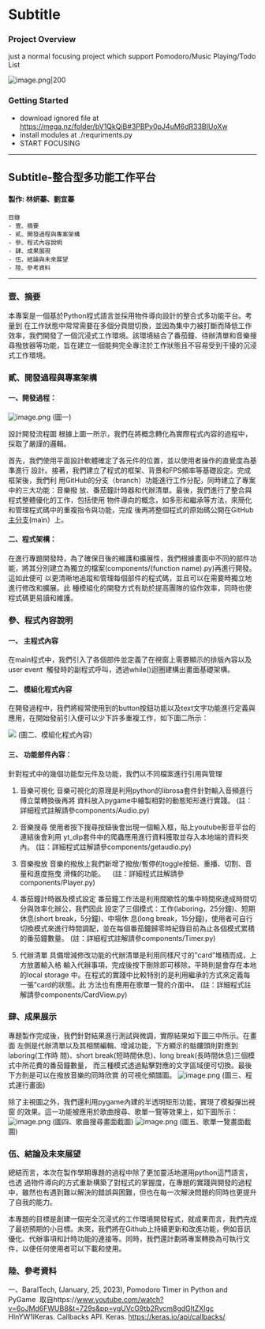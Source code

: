 # Subtitle

### Project Overview
just a normal focusing project which support Pomodoro/Music Playing/Todo List

![image.png|200](https://raw.githubusercontent.com/Ash0645/image_remote/main/202306212151683.png)

### Getting Started
- download ignored file at https://mega.nz/folder/bV1QkQjB#3PBPy0pJ4uM6dR33BIUoXw
- install modules at ./requriments.py
- START FOCUSING

---
## Subtitle-整合型多功能工作平台

#### 製作: 林妍蓁、劉宜蓁

```
目錄
- 壹、摘要  
- 貳、開發過程與專案架構
- 參、程式內容說明
- 肆、成果展現
- 伍、結論與未來展望
- 陸、參考資料
```
---

### 壹、摘要

本專案是一個基於Python程式語言並採用物件導向設計的整合式多功能平台。考量到 在工作狀態中常常需要在多個分頁間切換，並因為集中力被打斷而降低工作效率，我們開發了一個沉浸式工作環境。該環境結合了番茄鐘、待辦清單和音樂搜尋撥放器等功能，旨在建立一個能夠完全專注於工作狀態且不容易受到干擾的沉浸式工作環境。

### 貳、開發過程與專案架構

#### 一、開發過程：

![image.png](https://raw.githubusercontent.com/Ash0645/image_remote/main/202403032303251.png)
(圖一)

設計開發流程圖 根據上圖一所示，我們在將概念轉化為實際程式內容的過程中，採取了嚴謹的邏輯。

首先，我們使用平面設計軟體確定了各元件的位置，並以使用者操作的直覺度為基準進行 設計。接著，我們建立了程式的框架、背景和FPS頻率等基礎設定。完成框架後，我們利 用GitHub的分支（branch）功能進行工作分配，同時建立了專案中的三大功能：音樂撥 放、番茄鐘計時器和代辦清單。最後，我們進行了整合與程式整體優化的工作，包括使用 物件導向的概念，如多形和繼承等方法，來簡化和管理程式碼中的重複指令與功能，完成 後再將整個程式的原始碼公開在GitHub[主分支](https://github.com/Lyz-0723/Subtitle)(main）上。

#### 二、程式架構：

在進行專題開發時，為了確保日後的維護和擴展性，我們根據畫面中不同的部件功 能，將其分別建立為獨立的檔案(components/(function name).py)再進行開發。這如此便可 以更清晰地追蹤和管理每個部件的程式碼，並且可以在需要時獨立地進行修改和擴展。此 種模組化的開發方式有助於提高團隊的協作效率，同時也使程式碼更易讀和維護。


### 參、程式內容說明

#### 一、 主程式內容

在main程式中，我們引入了各個部件並定義了在視窗上需要顯示的排版內容以及
user event  觸發時的副程式呼叫，透過while()迴圈建構出畫面基礎架構。

#### 二、 模組化程式內容

在開發過程中，我們將經常使用到的button按鈕功能以及text文字功能進行定義與應用，在開始發前引入便可以少下許多重複工作，如下圖二所示：

![](https://raw.githubusercontent.com/Ash0645/image_remote/main/202403032306099.png)
(圖二、模組化程式內容)

#### 三、 功能部件內容：

針對程式中的幾個功能型元件及功能，我們以不同檔案進行引用與管理

1. 音樂可視化 音樂可視化的原理是利用python的librosa套件針對輸入音頻進行傅立葉轉換後再將 資料放入pygame中繪製相對的動態矩形進行實踐。 (註：詳細程式註解請參components/Audio.py)

1. 音樂搜尋 使用者按下搜尋按鈕後會出現一個輸入框，貼上youtube影音平台的連結後會利用 yt\_dlp套件中的爬蟲應用進行資料獲取並存入本地端的資料夾內。 (註：詳細程式註解請參components/getaudio.py)

1. 音樂撥放 音樂的撥放上我們新增了撥放/暫停的toggle按鈕、重播、切割、音量和進度拖曳 滑條的功能。
   (註：詳細程式註解請參components/Player.py)
   
1. 番茄鐘計時器及模式設定 番茄鐘工作法是利用間歇性的集中時間來達成時間切分與效率化辦公，我們因此 設定了三個模式：工作(laboring，25分鐘)、短期休息(short break，5分鐘)、中場休 息(long break，15分鐘)，使用者可自行切換模式來進行時間調配，並在每個番茄鐘歸零時紀錄目前為止各個模式累積的番茄鐘數量。 (註：詳細程式註解請參components/Timer.py)

3. 代辦清單 具備增減修改功能的代辦清單是利用同樣尺寸的”card”堆積而成，上方放置輸入格 輸入代辦事項，完成後按下刪除即可移除，平時則是會存在本地的local storage 中。在程式的實踐中比較特別的是利用繼承的方式來定義每一張”card的狀態。此 方法也有應用在歌單一覽的介面中。 (註：詳細程式註解請參components/CardView.py)

  

### 肆、成果展示

專題製作完成後，我們針對結果進行測試與微調，實際結果如下圖三中所示。在畫面 左側是代辦清單以及其相關編輯、增減功能，下方顯示的骷髏頭則對應到laboring(工作時 間)、short break(短時間休息)、long break(長時間休息)三個模式中所花費的番茄鐘數量， 而三種模式透過點擊對應的文字區域便可切換。最後下方則是可以在撥放音樂的同時欣賞 的可視化頻譜圖。
 ![image.png](https://raw.githubusercontent.com/Ash0645/image_remote/main/202403032307459.png)
(圖三、程式運行畫面)

除了主視圖之外，我們還利用pygame內建的半透明矩形功能，實現了模擬彈出視窗 的效果。這一功能被應用於歌曲搜尋、歌單一覽等效果上，如下圖所示：
![image.png](https://raw.githubusercontent.com/Ash0645/image_remote/main/202403032310466.png)
(圖四、歌曲搜尋畫面截圖)
![image.png](https://raw.githubusercontent.com/Ash0645/image_remote/main/202403032310865.png)
(圖五、歌單一覽畫面截圖)

### 伍、結論及未來展望

總結而言，本次在製作學期專題的過程中除了更加靈活地運用python這門語言，也透 過物件導向的方式重新構築了對程式的掌握度，在專題的實踐與開發的過程中，雖然也有遇到難以解決的錯誤與困難，但也在每一次解決問題的同時也更提升了自我的能力。

本專題的目標是創建一個完全沉浸式的工作環境開發程式，就成果而言，我們完成了最初預期的小目標。未來，我們將在Github上持續更新和改進功能，例如音訊優化、代辦事項和計時功能的連接等。同時，我們還計劃將專案轉換為可執行文件，以便任何使用者可以下載和使用。

  

### 陸、參考資料

一、BaralTech, (January, 25, 2023), Pomodoro Timer in Python and PyGame  取自https://www.youtube.com/watch?v=6oJMd6FWUB8&t=729s&pp=ygUVcG9tb2Rvcm8gdGltZXIgc HlnYW1lKeras. Callbacks API. Keras. 
https://keras.io/api/callbacks/
